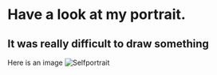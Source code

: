 # Have a look at my portrait.
## It was really difficult to draw something
Here is an image
![Selfportrait](September_15/martaimg.jpeg)
